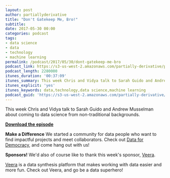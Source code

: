 ```yaml
---
layout: post
author: partiallyderivative
title: "Don't Gatekeep Me, Bro!"
subtitle:
date: 2017-05-30 00:00
categories: podcast
tags:
- data science
- data
- technology
- machine learning
permalink: /podcast/2017/05/30/dont-gatekeep-me-bro
podcast_link: https://s3-us-west-2.amazonaws.com/partially-derivative/partially_derivative_dont-gatekeep-me-bro.mp3
podcast_length: 2280000
itunes_duration: '00:37:09'
itunes_summary: This week Chris and Vidya talk to Sarah Guido and Andrew Musselman about coming to data science from non-traditional backgrounds.
itunes_explicit: 'yes'
itunes_keywords: data,technology,data science,machine learning
podcast_guid: 'https://s3-us-west-2.amazonaws.com/partially-derivative/partially_derivative_dont-gatekeep-me-bro.mp3'
---
```


This week Chris and Vidya talk to Sarah Guido and Andrew Musselman about coming to data science from non-traditional backgrounds.

[**Download the episode**](	https://s3-us-west-2.amazonaws.com/partially-derivative/partially_derivative_dont-gatekeep-me-bro.mp3)

**Make a Difference**
We started a community for data people who want to find impactful projects and meet collaborators. Check out [Data for Democracy](https://medium.com/data-for-democracy), and come hang out with us!

**Sponsors!** We'd also of course like to thank this week's sponsor, [Veera](http://getveera.com/).

[Veera](http://getveera.com/) is a data synthesis platform that makes working with data easier and more fun. Check out Veera, and go be a data superhero!

